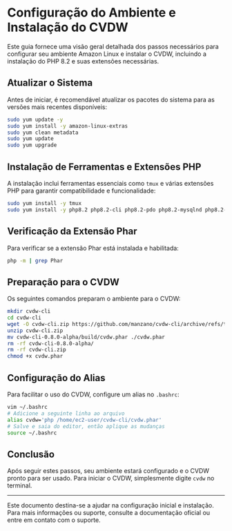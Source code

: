 # Configuração do Ambiente e Instalação do CVDW

Este guia fornece uma visão geral detalhada dos passos necessários para configurar seu ambiente Amazon Linux e instalar o CVDW, incluindo a instalação do PHP 8.2 e suas extensões necessárias.

## Atualizar o Sistema

Antes de iniciar, é recomendável atualizar os pacotes do sistema para as versões mais recentes disponíveis:

```bash
sudo yum update -y
sudo yum install -y amazon-linux-extras
sudo yum clean metadata
sudo yum update
sudo yum upgrade
```

## Instalação de Ferramentas e Extensões PHP

A instalação inclui ferramentas essenciais como `tmux` e várias extensões PHP para garantir compatibilidade e funcionalidade:

```bash
sudo yum install -y tmux
sudo yum install -y php8.2 php8.2-cli php8.2-pdo php8.2-mysqlnd php8.2-pgsql
```

## Verificação da Extensão Phar

Para verificar se a extensão Phar está instalada e habilitada:

```bash
php -m | grep Phar
```

## Preparação para o CVDW

Os seguintes comandos preparam o ambiente para o CVDW:

```bash
mkdir cvdw-cli
cd cvdw-cli
wget -O cvdw-cli.zip https://github.com/manzano/cvdw-cli/archive/refs/tags/v0.8.0-alpha.zip
unzip cvdw-cli.zip
mv cvdw-cli-0.8.0-alpha/build/cvdw.phar ./cvdw.phar
rm -rf cvdw-cli-0.8.0-alpha/
rm -rf cvdw-cli.zip
chmod +x cvdw.phar
```

## Configuração do Alias

Para facilitar o uso do CVDW, configure um alias no `.bashrc`:

```bash
vim ~/.bashrc
# Adicione a seguinte linha ao arquivo
alias cvdw='php /home/ec2-user/cvdw-cli/cvdw.phar'
# Salve e saia do editor, então aplique as mudanças
source ~/.bashrc
```

## Conclusão

Após seguir estes passos, seu ambiente estará configurado e o CVDW pronto para ser usado. Para iniciar o CVDW, simplesmente digite `cvdw` no terminal.

---

Este documento destina-se a ajudar na configuração inicial e instalação. Para mais informações ou suporte, consulte a documentação oficial ou entre em contato com o suporte.
